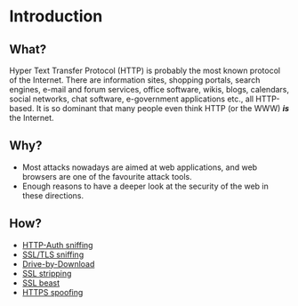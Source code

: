 # Introduction

## What?

Hyper Text Transfer Protocol (HTTP) is probably the most known protocol of the Internet. There are information 
sites, shopping portals, search engines, e-mail and forum services, office software, wikis, blogs, calendars, 
social networks, chat software, e-government applications etc., all HTTP-based. 
It is so dominant that many people even think HTTP (or the WWW) ***is*** the Internet. 

## Why?

* Most attacks nowadays are aimed at web applications, and web browsers are one of the favourite attack tools. 
* Enough reasons to have a deeper look at the security of the web in these directions.

## How?

* [HTTP-Auth sniffing](auth-sniffing.md)
* [SSL/TLS sniffing](ssl-tls-sniffing.md)
* [Drive-by-Download](drive-by-download.md)
* [SSL stripping](ssl-stripping.md)
* [SSL beast](ssl-beast.md)
* [HTTPS spoofing](https-spoofing.md)
